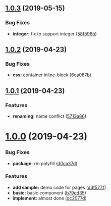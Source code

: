 <a name="1.0.3"></a>
## [1.0.3](https://github.com/dreambo8563/easy-circular-progress/compare/v1.0.2...v1.0.3) (2019-05-15)


### Bug Fixes

* **integer:** fix to  support integer ([58f596b](https://github.com/dreambo8563/easy-circular-progress/commit/58f596b))



<a name="1.0.2"></a>
## [1.0.2](https://github.com/dreambo8563/easy-circular-progress/compare/v1.0.1...v1.0.2) (2019-04-23)


### Bug Fixes

* **css:** container inline-block ([6ca087b](https://github.com/dreambo8563/easy-circular-progress/commit/6ca087b))



<a name="1.0.1"></a>
## [1.0.1](https://github.com/dreambo8563/easy-circular-progress/compare/v1.0.0...v1.0.1) (2019-04-23)


### Features

* **renaming:** name conflict ([5713a86](https://github.com/dreambo8563/easy-circular-progress/commit/5713a86))



<a name="1.0.0"></a>
# [1.0.0](https://github.com/dreambo8563/easy-circular-progress/compare/b79ed35...v1.0.0) (2019-04-23)


### Bug Fixes

* **package:** rm polyfill ([d0ca37d](https://github.com/dreambo8563/easy-circular-progress/commit/d0ca37d))


### Features

* **add sample:** demo code for pages ([d3f5771](https://github.com/dreambo8563/easy-circular-progress/commit/d3f5771))
* **basic:** basic component ([b79ed35](https://github.com/dreambo8563/easy-circular-progress/commit/b79ed35))
* **implement:** almost done ([dc2077d](https://github.com/dreambo8563/easy-circular-progress/commit/dc2077d))



